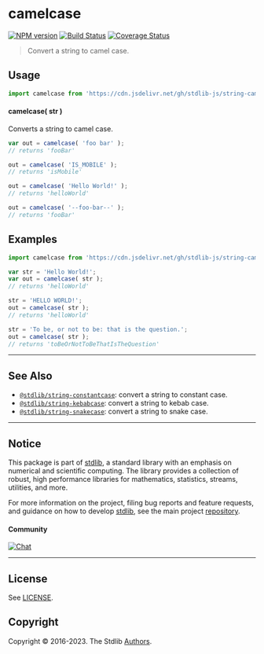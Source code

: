 <!--

@license Apache-2.0

Copyright (c) 2021 The Stdlib Authors.

Licensed under the Apache License, Version 2.0 (the "License");
you may not use this file except in compliance with the License.
You may obtain a copy of the License at

   http://www.apache.org/licenses/LICENSE-2.0

Unless required by applicable law or agreed to in writing, software
distributed under the License is distributed on an "AS IS" BASIS,
WITHOUT WARRANTIES OR CONDITIONS OF ANY KIND, either express or implied.
See the License for the specific language governing permissions and
limitations under the License.

-->

# camelcase

[![NPM version][npm-image]][npm-url] [![Build Status][test-image]][test-url] [![Coverage Status][coverage-image]][coverage-url] <!-- [![dependencies][dependencies-image]][dependencies-url] -->

> Convert a string to camel case.

<!-- Package usage documentation. -->



<section class="usage">

## Usage

```javascript
import camelcase from 'https://cdn.jsdelivr.net/gh/stdlib-js/string-camelcase@deno/mod.js';
```

#### camelcase( str )

Converts a string to camel case.

```javascript
var out = camelcase( 'foo bar' );
// returns 'fooBar'

out = camelcase( 'IS_MOBILE' );
// returns 'isMobile'

out = camelcase( 'Hello World!' );
// returns 'helloWorld'

out = camelcase( '--foo-bar--' );
// returns 'fooBar'
```

</section>

<!-- /.usage -->

<!-- Package usage examples. -->

<section class="examples">

## Examples

```javascript
import camelcase from 'https://cdn.jsdelivr.net/gh/stdlib-js/string-camelcase@deno/mod.js';

var str = 'Hello World!';
var out = camelcase( str );
// returns 'helloWorld'

str = 'HELLO WORLD!';
out = camelcase( str );
// returns 'helloWorld'

str = 'To be, or not to be: that is the question.';
out = camelcase( str );
// returns 'toBeOrNotToBeThatIsTheQuestion'
```

</section>

<!-- /.examples -->



<!-- Section for related `stdlib` packages. Do not manually edit this section, as it is automatically populated. -->

<section class="related">

* * *

## See Also

-   <span class="package-name">[`@stdlib/string-constantcase`][@stdlib/string/constantcase]</span><span class="delimiter">: </span><span class="description">convert a string to constant case.</span>
-   <span class="package-name">[`@stdlib/string-kebabcase`][@stdlib/string/kebabcase]</span><span class="delimiter">: </span><span class="description">convert a string to kebab case.</span>
-   <span class="package-name">[`@stdlib/string-snakecase`][@stdlib/string/snakecase]</span><span class="delimiter">: </span><span class="description">convert a string to snake case.</span>

</section>

<!-- /.related -->

<!-- Section for all links. Make sure to keep an empty line after the `section` element and another before the `/section` close. -->


<section class="main-repo" >

* * *

## Notice

This package is part of [stdlib][stdlib], a standard library with an emphasis on numerical and scientific computing. The library provides a collection of robust, high performance libraries for mathematics, statistics, streams, utilities, and more.

For more information on the project, filing bug reports and feature requests, and guidance on how to develop [stdlib][stdlib], see the main project [repository][stdlib].

#### Community

[![Chat][chat-image]][chat-url]

---

## License

See [LICENSE][stdlib-license].


## Copyright

Copyright &copy; 2016-2023. The Stdlib [Authors][stdlib-authors].

</section>

<!-- /.stdlib -->

<!-- Section for all links. Make sure to keep an empty line after the `section` element and another before the `/section` close. -->

<section class="links">

[npm-image]: http://img.shields.io/npm/v/@stdlib/string-camelcase.svg
[npm-url]: https://npmjs.org/package/@stdlib/string-camelcase

[test-image]: https://github.com/stdlib-js/string-camelcase/actions/workflows/test.yml/badge.svg?branch=main
[test-url]: https://github.com/stdlib-js/string-camelcase/actions/workflows/test.yml?query=branch:main

[coverage-image]: https://img.shields.io/codecov/c/github/stdlib-js/string-camelcase/main.svg
[coverage-url]: https://codecov.io/github/stdlib-js/string-camelcase?branch=main

<!--

[dependencies-image]: https://img.shields.io/david/stdlib-js/string-camelcase.svg
[dependencies-url]: https://david-dm.org/stdlib-js/string-camelcase/main

-->

[chat-image]: https://img.shields.io/gitter/room/stdlib-js/stdlib.svg
[chat-url]: https://app.gitter.im/#/room/#stdlib-js_stdlib:gitter.im

[stdlib]: https://github.com/stdlib-js/stdlib

[stdlib-authors]: https://github.com/stdlib-js/stdlib/graphs/contributors

[cli-section]: https://github.com/stdlib-js/string-camelcase#cli
[cli-url]: https://github.com/stdlib-js/string-camelcase/tree/cli
[@stdlib/string-camelcase]: https://github.com/stdlib-js/string-camelcase/tree/main

[umd]: https://github.com/umdjs/umd
[es-module]: https://developer.mozilla.org/en-US/docs/Web/JavaScript/Guide/Modules

[deno-url]: https://github.com/stdlib-js/string-camelcase/tree/deno
[umd-url]: https://github.com/stdlib-js/string-camelcase/tree/umd
[esm-url]: https://github.com/stdlib-js/string-camelcase/tree/esm
[branches-url]: https://github.com/stdlib-js/string-camelcase/blob/main/branches.md

[stdlib-license]: https://raw.githubusercontent.com/stdlib-js/string-camelcase/main/LICENSE

[standard-streams]: https://en.wikipedia.org/wiki/Standard_streams

[mdn-regexp]: https://developer.mozilla.org/en-US/docs/Web/JavaScript/Guide/Regular_Expressions

<!-- <related-links> -->

[@stdlib/string/constantcase]: https://github.com/stdlib-js/string-constantcase/tree/deno

[@stdlib/string/kebabcase]: https://github.com/stdlib-js/string-kebabcase/tree/deno

[@stdlib/string/snakecase]: https://github.com/stdlib-js/string-snakecase/tree/deno

<!-- </related-links> -->

</section>

<!-- /.links -->

